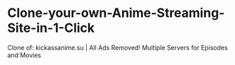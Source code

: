 # Clone-your-own-Anime-Streaming-Site-in-1-Click
Clone of: kickassanime.su | All Ads Removed! Multiple Servers for Episodes and Movies
